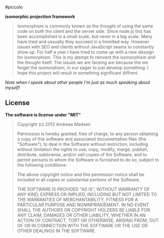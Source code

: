 #piccolo

**isomorphic projection framework**

> Isomorphism is commonly known as the thought of using the same code on both the
> client and the server side. Since node.js this has been accomplished in a small
> scale, but never in a big scale. Many have tried and ussually they succeed in a
> limmited way. However issues with SEO and clients without JavaScript seams to
> constantly show up. For half a year I have tried to come up with a new dessign
> for isomorphism. This is my atempt fo reinvent the isomorphism and the thought
> itself. The issues we are faceing are because the we forget the isomorphism, in
> our eager to just develop something. I hope this project will result in something
> significant diffrent.

_Note when I speek about other people I'm just as much speaking about myself!_

## License

**The software is license under "MIT"**

> Copyright (c) 2012 Andreas Madsen
> 
> Permission is hereby granted, free of charge, to any person obtaining a copy
> of this software and associated documentation files (the "Software"), to deal
> in the Software without restriction, including without limitation the rights
> to use, copy, modify, merge, publish, distribute, sublicense, and/or sell
> copies of the Software, and to permit persons to whom the Software is
> furnished to do so, subject to the following conditions:
> 
> The above copyright notice and this permission notice shall be included in
> all copies or substantial portions of the Software.
> 
> THE SOFTWARE IS PROVIDED "AS IS", WITHOUT WARRANTY OF ANY KIND, EXPRESS OR
> IMPLIED, INCLUDING BUT NOT LIMITED TO THE WARRANTIES OF MERCHANTABILITY,
> FITNESS FOR A PARTICULAR PURPOSE AND NONINFRINGEMENT. IN NO EVENT SHALL THE
> AUTHORS OR COPYRIGHT HOLDERS BE LIABLE FOR ANY CLAIM, DAMAGES OR OTHER
> LIABILITY, WHETHER IN AN ACTION OF CONTRACT, TORT OR OTHERWISE, ARISING FROM,
> OUT OF OR IN CONNECTION WITH THE SOFTWARE OR THE USE OR OTHER DEALINGS IN
> THE SOFTWARE.
